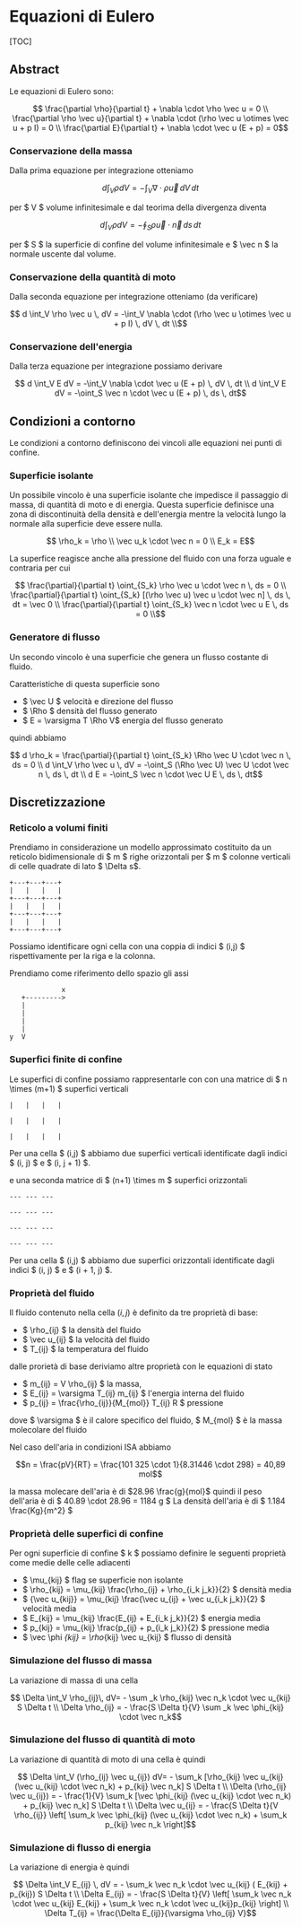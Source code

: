 # Equazioni di Eulero

[TOC]

## Abstract

Le equazioni di Eulero sono:

```math
    \frac{\partial \rho}{\partial t} + \nabla \cdot \rho \vec u = 0 \\
    \frac{\partial \rho \vec u}{\partial t} + \nabla \cdot (\rho \vec u \otimes \vec u + p I) = 0 \\
    \frac{\partial E}{\partial t} + \nabla \cdot \vec u (E + p) = 0
```

### Conservazione della massa

Dalla prima equazione per integrazione otteniamo

```math
    d  \int_V \rho dV = - \int_V \nabla \cdot \rho \vec u \, dV \, dt
```

per $ V $ volume infinitesimale e dal teorima della divergenza diventa

```math
    d \int_V \rho dV = -\oint_S \rho \vec u \cdot \vec n \, ds \, dt
```

per $ S $ la superficie di confine del volume infinitesimale e $ \vec n $ la normale uscente dal volume.

### Conservazione della quantità di moto

Dalla seconda equazione per integrazione otteniamo (da verificare)

```math
    d \int_V \rho \vec u \, dV = -\int_V \nabla \cdot (\rho \vec u \otimes \vec u + p I) \, dV \, dt \\
```

### Conservazione dell'energia

Dalla terza equazione per integrazione possiamo derivare

```math
    d \int_V E dV = -\int_V \nabla \cdot \vec u (E + p) \, dV \, dt \\
    d \int_V E dV = -\oint_S  \vec n \cdot \vec u (E + p) \, ds \, dt
```

## Condizioni a contorno

Le condizioni a contorno definiscono dei vincoli alle equazioni nei punti di confine.

### Superficie isolante

Un possibile vincolo è una superficie isolante che impedisce il passaggio di massa, di quantità di moto e di energia.
Questa superficie definisce una zona di discontinuità della densità e dell'energia mentre la velocità lungo la normale alla superficie deve essere nulla.

```math
    \rho_k =  \rho \\
    \vec u_k \cdot \vec n = 0 \\
    E_k = E
```

La superfice reagisce anche alla pressione del fluido con una forza uguale e contraria per cui

```math
    \frac{\partial}{\partial t} \oint_{S_k} \rho \vec u \cdot \vec n \, ds = 0 \\
    \frac{\partial}{\partial t} \oint_{S_k} [(\rho \vec u) \vec u \cdot \vec n] \, ds \, dt = \vec 0 \\
    \frac{\partial}{\partial t} \oint_{S_k} \vec n \cdot \vec u E \, ds = 0 \\
```

### Generatore di flusso

Un secondo vincolo è una superficie che genera un flusso costante di fluido.

Caratteristiche di questa superficie sono

- $ \vec U $ velocità e direzione del flusso
- $ \Rho $ densità del flusso generato
- $ E = \varsigma T \Rho V$ energia del flusso generato

quindi abbiamo

```math
    d \rho_k = \frac{\partial}{\partial t} \oint_{S_k} \Rho \vec U \cdot \vec n \, ds = 0 \\
    d \int_V \rho \vec u \, dV = -\oint_S (\Rho \vec U) \vec U \cdot \vec n \, ds \, dt \\
    d E = -\oint_S  \vec n \cdot \vec U E \, ds \, dt
```

## Discretizzazione

### Reticolo a volumi finiti

Prendiamo in considerazione un modello approssimato costituito da un reticolo bidimensionale di $ m $ righe orizzontali per $ m $ colonne verticali di celle quadrate di lato $ \Delta s$.

```text
+---+---+---+
|   |   |   |
+---+---+---+
|   |   |   |
+---+---+---+
|   |   |   |
+---+---+---+
```

Possiamo identificare ogni cella con una coppia di indici $ (i,j) $ rispettivamente per la riga e la colonna.

Prendiamo come riferimento dello spazio gli assi

```text
             x
   +--------->
   |
   |
   |
   |
y  V
```

### Superfici finite di confine

Le superfici di confine possiamo rappresentarle con con una matrice di $ n \times (m+1) $ superfici verticali

```text
|   |   |   |

|   |   |   |

|   |   |   |
```

Per una cella $ (i,j) $ abbiamo due superfici verticali identificate dagli indici $ (i, j) $ e $ (i, j + 1) $.

e una seconda matrice di $ (n+1) \times m $ superfici orizzontali

```text
--- --- ---

--- --- ---

--- --- ---

--- --- ---
```

Per una cella $ (i,j) $ abbiamo due superfici orizzontali identificate dagli indici $ (i, j) $ e $ (i + 1, j) $.

### Proprietà del fluido

Il fluido contenuto nella cella $(i, j)$ è definito da tre proprietà di base:

- $ \rho_{ij} $ la densità del fluido
- $ \vec u_{ij} $ la velocità del fluido
- $ T_{ij} $ la temperatura del fluido

dalle prorietà di base deriviamo altre proprietà con le equazioni di stato

- $ m_{ij} = V \rho_{ij} $ la massa,
- $ E_{ij} = \varsigma T_{ij} m_{ij} $ l'energia interna del fluido
- $ p_{ij} = \frac{\rho_{ij}}{M_{mol}} T_{ij} R $ pressione

dove $ \varsigma $ è il calore specifico del fluido,
$ M_{mol} $ è la massa molecolare del fluido

Nel caso dell'aria in condizioni ISA abbiamo

```math
n = \frac{pV}{RT} = \frac{101 325 \cdot 1}{8.31446 \cdot 298} = 40,89 mol
```

la massa molecare dell'aria è di $28.96 \frac{g}{mol}$ quindi il peso dell'aria è di $ 40.89 \cdot 28.96 = 1184 g $
La densità dell'aria è di $ 1.184 \frac{Kg}{m^2} $

### Proprietà delle superfici di confine

Per ogni superficie di confine $ k $ possiamo definire le seguenti proprietà come medie delle celle adiacenti

- $ \mu_{kij} $ flag se superficie non isolante
- $ \rho_{kij} = \mu_{kij} \frac{\rho_{ij} + \rho_{i_k j_k}}{2} $ densità media
- $ {\vec u_{kij}} = \mu_{kij} \frac{\vec u_{ij}  + \vec u_{i_k j_k}}{2} $ velocità media
- $ E_{kij} = \mu_{kij} \frac{E_{ij} + E_{i_k j_k}}{2} $ energia media
- $ p_{kij} = \mu_{kij} \frac{p_{ij} + p_{i_k j_k}}{2} $ pressione media
- $ \vec \phi _{kij} = \rho_{kij} \vec u_{kij} $ flusso di densità

### Simulazione del flusso di massa

La variazione di massa di una cella

```math
    \Delta \int_V \rho_{ij}\, dV= - \sum _k \rho_{kij} \vec n_k \cdot \vec u_{kij} S \Delta t \\
    \Delta \rho_{ij} = - \frac{S \Delta t}{V} \sum _k \vec \phi_{kij} \cdot \vec n_k
```

### Simulazione del flusso di quantità di moto

La variazione di quantità di moto di una cella è quindi

```math
    \Delta \int_V (\rho_{ij} \vec u_{ij}) dV= - \sum_k [\rho_{kij} \vec u_{kij} (\vec u_{kij} \cdot \vec n_k) + p_{kij} \vec n_k] S \Delta t \\
    \Delta (\rho_{ij} \vec u_{ij}) = - \frac{1}{V} \sum_k [\vec \phi_{kij} (\vec u_{kij} \cdot \vec n_k) + p_{kij} \vec n_k] S \Delta t \\
    \Delta \vec u_{ij} = - \frac{S \Delta t}{V \rho_{ij}}
    \left[
        \sum_k \vec \phi_{kij} (\vec u_{kij} \cdot \vec n_k)
        + \sum_k p_{kij} \vec n_k
    \right]
```

### Simulazione di flusso di energia

La variazione di energia è quindi

```math
    \Delta \int_V  E_{ij} \, dV = - \sum_k \vec n_k \cdot \vec u_{kij} ( E_{kij} + p_{kij}) S \Delta t \\
    \Delta E_{ij} = - \frac{S \Delta t}{V}
    \left[
        \sum_k \vec n_k \cdot \vec u_{kij} E_{kij} + \sum_k \vec n_k \cdot \vec u_{kij}p_{kij}
    \right] \\
    \Delta T_{ij} = \frac{\Delta E_{ij}}{\varsigma \rho_{ij} V}
```
